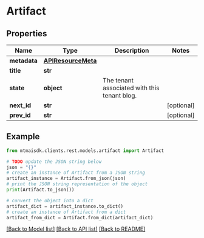 # Artifact


## Properties

Name | Type | Description | Notes
------------ | ------------- | ------------- | -------------
**metadata** | [**APIResourceMeta**](APIResourceMeta.md) |  | 
**title** | **str** |  | 
**state** | **object** | The tenant associated with this tenant blog. | 
**next_id** | **str** |  | [optional] 
**prev_id** | **str** |  | [optional] 

## Example

```python
from mtmaisdk.clients.rest.models.artifact import Artifact

# TODO update the JSON string below
json = "{}"
# create an instance of Artifact from a JSON string
artifact_instance = Artifact.from_json(json)
# print the JSON string representation of the object
print(Artifact.to_json())

# convert the object into a dict
artifact_dict = artifact_instance.to_dict()
# create an instance of Artifact from a dict
artifact_from_dict = Artifact.from_dict(artifact_dict)
```
[[Back to Model list]](../README.md#documentation-for-models) [[Back to API list]](../README.md#documentation-for-api-endpoints) [[Back to README]](../README.md)



